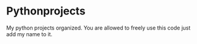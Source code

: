 # Pythonprojects
My python projects organized. You are allowed to freely use this code just add my name to it.
